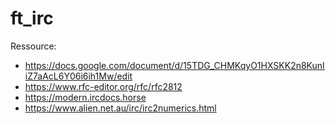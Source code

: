 # ft_irc

Ressource:
* https://docs.google.com/document/d/15TDG_CHMKqyO1HXSKK2n8KunIiZ7aAcL6Y06i6ih1Mw/edit
* https://www.rfc-editor.org/rfc/rfc2812
* https://modern.ircdocs.horse
* https://www.alien.net.au/irc/irc2numerics.html
